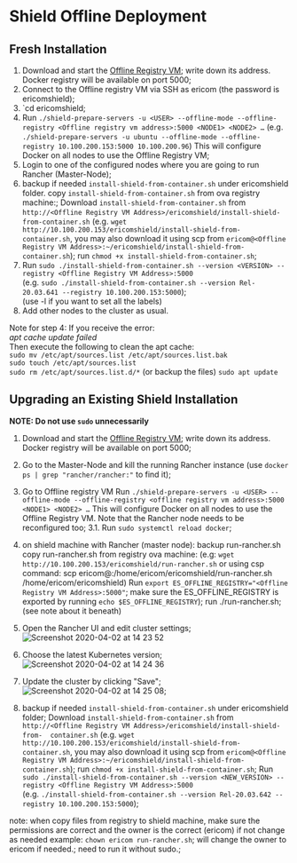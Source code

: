 # Shield Offline Deployment

## Fresh Installation

1. Download and start the [Offline Registry VM](https://shield-ova.s3.amazonaws.com/shield-kube-rel-20.03-registry.ova); write down its address. Docker registry will be available on port 5000;
2. Connect to the Offline registry VM via SSH as ericom (the password is ericomshield);
3. `cd ericomshield; 
4. Run `./shield-prepare-servers -u <USER> --offline-mode --offline-registry <Offline registry vm address>:5000 <NODE1> <NODE2> …`  (e.g. `./shield-prepare-servers -u ubuntu --offline-mode --offline-registry 10.100.200.153:5000 10.100.200.96`) This will configure Docker on all nodes to use the Offline Registry VM;
5. Login to one of the configured nodes where you are going to run Rancher (Master-Node);
6. backup if needed `install-shield-from-container.sh` under ericomshield folder.
   copy `install-shield-from-container.sh` from ova registry machine:;
   Download `install-shield-from-container.sh` from `http://<Offline Registry VM Address>/ericomshield/install-shield-from-container.sh` (e.g. `wget http://10.100.200.153/ericomshield/install-shield-from-container.sh`, you may also download it using scp from `ericom@<Offline Registry VM Address>:~/ericomshield/install-shield-from-container.sh`); run `chmod +x install-shield-from-container.sh`;
7. Run `sudo ./install-shield-from-container.sh --version <VERSION> --registry <Offline Registry VM Address>:5000`  
(e.g. `sudo ./install-shield-from-container.sh --version Rel-20.03.641 --registry 10.100.200.153:5000`);  
(use -l if you want to set all the labels)
8. Add other nodes to the cluster as usual.

Note for step 4:
If you receive the error:  
_apt cache update failed_  
Then execute the following to clean the apt cache:  
`sudo mv /etc/apt/sources.list /etc/apt/sources.list.bak`  
`sudo touch /etc/apt/sources.list`  
`sudo rm /etc/apt/sources.list.d/*` (or backup the files)
`sudo apt update`  

## Upgrading an Existing Shield Installation

**NOTE: Do not use `sudo` unnecessarily** 

1. Download and start the [Offline Registry VM](https://shield-ova.s3.amazonaws.com/shield-kube-rel-20.03-registry.ova); write down its address. Docker registry will be available on port 5000;
2. Go to the Master-Node and kill the running Rancher instance (use `docker ps | grep "rancher/rancher:"` to find it);
3. Go to Offline registry VM Run `./shield-prepare-servers -u <USER> --offline-mode --offline-registry <offline registry vm address>:5000 <NODE1> <NODE2> …` This will configure Docker on all nodes to use the Offline Registry VM. Note that the Rancher node needs to be reconfigured too;
3.1. Run `sudo systemctl reload docker`;
4. on shield machine with Rancher (master node):
    backup run-rancher.sh
    copy run-rancher.sh from registry ova machine:
    (e.g: `wget http://10.100.200.153/ericomshield/run-rancher.sh` or using csp command:
    scp ericom@<Offline Registry VM Address>:/home/ericom/ericomshield/run-rancher.sh /home/ericom/ericomshield)
    Run  `export ES_OFFLINE_REGISTRY="<Offline Registry VM Address>:5000"`; 
    make sure the ES_OFFLINE_REGISTRY is exported by running `echo $ES_OFFLINE_REGISTRY`);
    run ./run-rancher.sh;  (see note about it beneath)
5. Open the Rancher UI and edit cluster settings; ![Screenshot 2020-04-02 at 14 23 52](https://user-images.githubusercontent.com/11456918/78457741-19aabf00-76b5-11ea-8549-1b5b91a238aa.png)
7. Choose the latest Kubernetes version; ![Screenshot 2020-04-02 at 14 24 36](https://user-images.githubusercontent.com/11456918/78457742-1b748280-76b5-11ea-84fe-33c1c4f67990.png)
8. Update the cluster by clicking "Save"; ![Screenshot 2020-04-02 at 14 25 08](https://user-images.githubusercontent.com/11456918/78457745-1ca5af80-76b5-11ea-90f5-0c80929ec5ad.png);
   
9. backup if needed `install-shield-from-container.sh` under ericomshield folder;
  Download `install-shield-from-container.sh` from `http://<Offline Registry VM Address>/ericomshield/install-shield-from-  container.sh` (e.g. `wget http://10.100.200.153/ericomshield/install-shield-from-container.sh`, you may also download it using scp from `ericom@<Offline Registry VM Address>:~/ericomshield/install-shield-from-container.sh`); run `chmod +x install-shield-from-container.sh`;
   Run `sudo ./install-shield-from-container.sh --version <NEW_VERSION> --registry <Offline Registry VM Address>:5000`  
(e.g. `./install-shield-from-container.sh --version Rel-20.03.642 --registry 10.100.200.153:5000`);


note:
when copy files from registry to shield machine, make sure the permissions are correct and the owner is the correct (ericom)
if not change as needed
example:
`chown ericom run-rancher.sh`;
will change the owner to ericom if needed.;
need to run it without sudo.;
